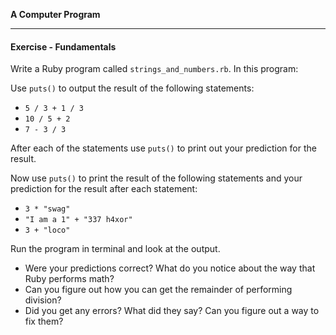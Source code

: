 **A Computer Program**

---

#### Exercise - Fundamentals

Write a Ruby program called `strings_and_numbers.rb`. In this program:

Use `puts()` to output the result of the following statements:

* `5 / 3 + 1 / 3`
* `10 / 5 + 2`
* `7 - 3 / 3`

After each of the statements use `puts()` to print out your prediction for the result.

Now use `puts()` to print the result of the following statements and your prediction for the result after each statement:

* `3 * "swag"`
* `"I am a 1" + "337 h4xor"`
* `3 + "loco"`

Run the program in terminal and look at the output.

* Were your predictions correct? What do you notice about the way that Ruby performs math?
* Can you figure out how you can get the remainder of performing division?
* Did you get any errors? What did they say? Can you figure out a way to fix them?
